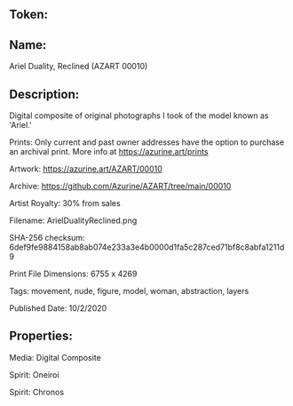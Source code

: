 ## Token:



## Name:

Ariel Duality, Reclined (AZART 00010)

## Description: 

Digital composite of original photographs I took of the model known as 'Ariel.'

Prints: Only current and past owner addresses have the option to purchase an archival print. More info at https://azurine.art/prints

Artwork: https://azurine.art/AZART/00010

Archive: https://github.com/Azurine/AZART/tree/main/00010

Artist Royalty: 30% from sales

Filename: ArielDualityReclined.png

SHA-256 checksum: 6def9fe9884158ab8ab074e233a3e4b0000d1fa5c287ced71bf8c8abfa1211d9

Print File Dimensions: 6755 x 4269

Tags: movement, nude, figure, model, woman, abstraction, layers

Published Date: 10/2/2020

## Properties:

Media: Digital Composite

Spirit: Oneiroi

Spirit: Chronos